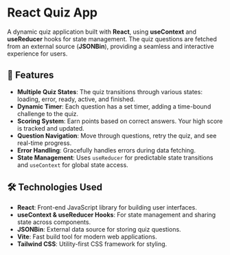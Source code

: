 # React Quiz App

A dynamic quiz application built with **React**, using **useContext** and **useReducer** hooks for state management. The quiz questions are fetched from an external source (**JSONBin**), providing a seamless and interactive experience for users.

## 🚀 Features

- **Multiple Quiz States**: The quiz transitions through various states: loading, error, ready, active, and finished.
- **Dynamic Timer**: Each question has a set timer, adding a time-bound challenge to the quiz.
- **Scoring System**: Earn points based on correct answers. Your high score is tracked and updated.
- **Question Navigation**: Move through questions, retry the quiz, and see real-time progress.
- **Error Handling**: Gracefully handles errors during data fetching.
- **State Management**: Uses `useReducer` for predictable state transitions and `useContext` for global state access.

## 🛠️ Technologies Used

- **React**: Front-end JavaScript library for building user interfaces.
- **useContext & useReducer Hooks**: For state management and sharing state across components.
- **JSONBin**: External data source for storing quiz questions.
- **Vite**: Fast build tool for modern web applications.
- **Tailwind CSS**: Utility-first CSS framework for styling.
